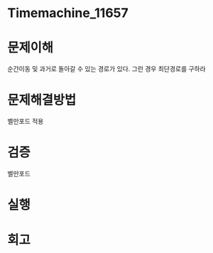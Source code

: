# Timemachine_11657

# 문제이해
순간이동 및 과거로 돌아갈 수 있는 경로가 있다.
그런 경우 최단경로를 구하라

# 문제해결방법
벨만포드 적용


# 검증
벨만포드

# 실행


# 회고


